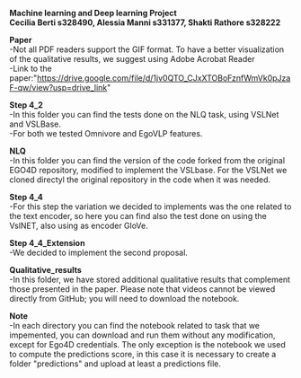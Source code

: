 **Machine learning and Deep learning Project**<br />
**Cecilia Berti s328490, Alessia Manni s331377, Shakti Rathore s328222**<br />

**Paper**<br />
-Not all PDF readers support the GIF format. To have a better visualization of the qualitative results, we suggest using Adobe Acrobat Reader<br />
-Link to the paper:"https://drive.google.com/file/d/1jv0QTO_CJxXTOBoFznfWmVk0pJzaF-qw/view?usp=drive_link"



**Step 4_2**<br />
-In this folder you can find the tests done on the NLQ task, using VSLNet and VSLBase. <br />
-For both we tested Omnivore and EgoVLP features. <br />

**NLQ**<br />
-In this folder you can find the version of the code forked from the original EGO4D repository, modified to implement the VSLbase. For the VSLNet we cloned directyl the original repository in the code when it was needed. <br />


**Step 4_4**<br />
-For this step the variation we decided to implements was the one related to the text encoder, so here you can find also the test done on using the VslNET, also using as encoder GloVe.

**Step 4_4_Extension**<br />
-We decided to implement the second proposal.
<br />

**Qualitative_results**<br />
-In this folder, we have stored additional qualitative results that complement those presented in the paper. Please note that videos cannot be viewed directly from GitHub; you will need to download the notebook.
<br />

**Note**<br />
-In each directory you can find the notebook related to task that we impemented, you can download and run them without any modification, except for Ego4D credentials. The only exception is the notebook we used to compute the predictions score, in this case it is necessary to create a folder "predictions" and upload at least a predictions file.
